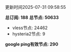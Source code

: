 更新时间2025-07-31 09:58:55

**总订阅: 188**
**总节点: 50633**
- vless节点: 24462
- hysteria2节点: 9

**google ping有效节点: 290**
